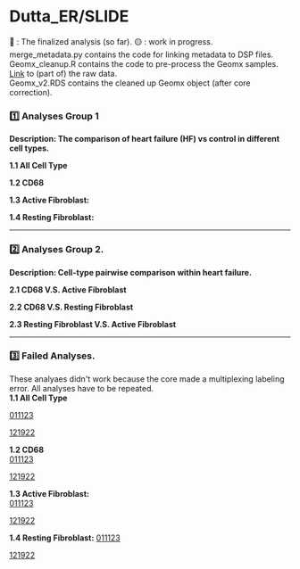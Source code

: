 # Dutta_ER/SLIDE

:red_circle: : The finalized analysis (so far).
:yellow_circle: : work in progress. <br>
merge\_metadata.py contains the code for linking metadata to DSP files. <br>
Geomx\_cleanup.R contains the code to pre-process the Geomx samples. <br>
[Link](https://pitt-my.sharepoint.com/personal/xiaoh_pitt_edu/_layouts/15/onedrive.aspx?id=%2Fpersonal%2Fxiaoh%5Fpitt%5Fedu%2FDocuments%2FMultiOmic%2FDutta%5FSpatial%2Fraw%5Fdata) to (part of) the raw data.<br>
Geomx_v2.RDS contains the cleaned up Geomx object (after core correction).


### :one: Analyses Group 1 
**Description: The comparison of heart failure (HF) vs control in different cell types.**

**1.1 All Cell Type** <br>

**1.2 CD68** <br>

**1.3 Active Fibroblast:** <br>


**1.4 Resting Fibroblast:**<be>

***

### :two: Analyses Group 2. 

**Description: Cell-type pairwise comparison within heart failure.** <br>

**2.1 CD68 V.S. Active Fibroblast**<br>


**2.2 CD68 V.S. Resting Fibroblast**<br>


**2.3 Resting Fibroblast V.S. Active Fibroblast** <br>


***
### :three: Failed Analyses. 
These analyaes didn't work because the core made a multiplexing labeling error. All analyses have to be repeated. <br>
**1.1 All Cell Type** <br>

[011123](https://github.com/Hanxi-002/Multiomics_Integration/tree/main/Dutta_Spatial/AllCell/011123)

[121922](https://github.com/Hanxi-002/Multiomics_Integration/tree/main/Dutta_Spatial/AllCell/121922)


**1.2 CD68** <br>
[011123](https://github.com/Hanxi-002/Multiomics_Integration/tree/main/Dutta_Spatial/CD68/011123)

[121922](https://github.com/Hanxi-002/Multiomics_Integration/tree/main/Dutta_Spatial/CD68/121922)

**1.3 Active Fibroblast:** <br>
[011123](https://github.com/Hanxi-002/Multiomics_Integration/tree/main/Dutta_Spatial/ActiveFibro/011123)

[121922](https://github.com/Hanxi-002/Multiomics_Integration/tree/main/Dutta_Spatial/ActiveFibro/121922)

**1.4 Resting Fibroblast:**<be>
[011123](https://github.com/Hanxi-002/Multiomics_Integration/tree/main/Dutta_Spatial/RestingFibro/011123)

[121922](https://github.com/Hanxi-002/Multiomics_Integration/tree/main/Dutta_Spatial/RestingFibro/121922)